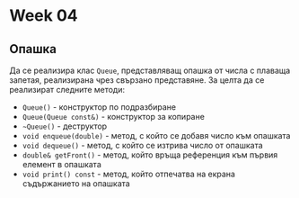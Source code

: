 # Week 04

## Опашка

Да се реализира клас `Queue`, представляващ опашка от числа с плаваща запетая, реализирана чрез свързано представяне. За целта да се реализират следните методи:

  - `Queue()` - конструктор по подразбиране
  - `Queue(Queue const&)` - конструктор за копиране
  - `~Queue()` - деструктор
  - `void enqueue(double)` - метод, с който се добавя число към опашката
  - `void dequeue()` - метод, с който се изтрива число от опашката
  - `double& getFront()` - метод, който връща референция към първия елемент в опашката
  - `void print() const` - метод, който отпечатва на екрана съдържанието на опашката
